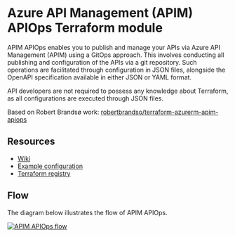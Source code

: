 # Azure API Management (APIM) APIOps Terraform module
APIM APIOps enables you to publish and manage your APIs via Azure API Management (APIM) using a GitOps approach. This involves conducting all publishing and configuration of the APIs via a git repository. Such operations are facilitated through configuration in JSON files, alongside the OpenAPI specification available in either JSON or YAML format.

API developers are not required to possess any knowledge about Terraform, as all configurations are executed through JSON files.

Based on Robert Brandsø work: [robertbrandso/terraform-azurerm-apim-apiops](https://github.com/robertbrandso/terraform-azurerm-apim-apiops)

## Resources
* [Wiki](https://github.com/msterin/terraform-azurerm-apim-apiops/wiki)
* [Example configuration](https://github.com/msterin/terraform-azurerm-apim-apiops/tree/main/examples)
* [Terraform registry](https://registry.terraform.io/modules/robertbrandso/apim-apiops)

## Flow
The diagram below illustrates the flow of APIM APIOps.

[![APIM APIOps flow](https://github.com/robertbrandso/terraform-azurerm-apim-apiops/wiki/images/apiops-flow.drawio.png)](https://github.com/robertbrandso/terraform-azurerm-apim-apiops/wiki/images/apiops-flow.drawio.png)
